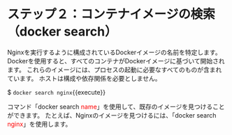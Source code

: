 # ステップ２：コンテナイメージの検索（docker search）
Nginxを実行するように構成されているDockerイメージの名前を特定します。 Dockerを使用すると、すべてのコンテナがDockerイメージに基づいて開始されます。 これらのイメージには、プロセスの起動に必要なすべてのものが含まれています。 ホストは構成や依存関係を必要としません。

$ `docker search nginx`{{execute}}

コマンド「docker search <span style="color: red; ">name</span>」を使用して、既存のイメージを見つけることができます。 たとえば、Nginxのイメージを見つけるには、「docker search <span style="color: red; ">nginx</span>」を使用します。